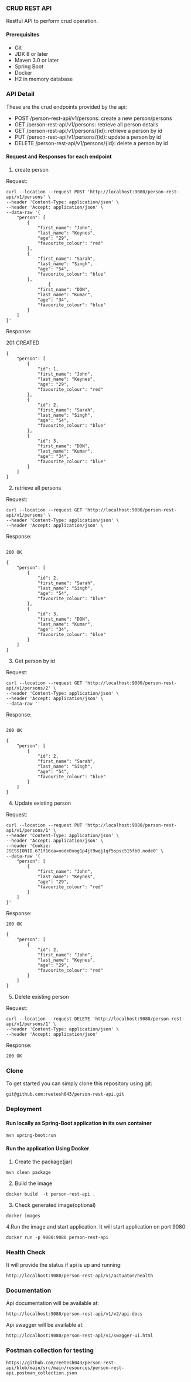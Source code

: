 ### CRUD REST API
Restful API to perform crud operation.

#### Prerequisites

* Git
* JDK 8 or later
* Maven 3.0 or later
* Spring Boot
* Docker
* H2 in memory database

### API Detail

These are the crud endpoints provided by the api:

* POST /person-rest-api/v1/persons: create a new person/persons
* GET /person-rest-api/v1/persons: retrieve all person details
* GET /person-rest-api/v1/persons/{id}: retrieve a person by id
* PUT /person-rest-api/v1/persons/{id}: update a person by id
* DELETE /person-rest-api/v1/persons/{id}: delete a person by id

#### Request and Responses for each endpoint
1. create person

Request:
```
curl --location --request POST 'http://localhost:9080/person-rest-api/v1/persons' \
--header 'Content-Type: application/json' \
--header 'Accept: application/json' \
--data-raw '{
    "person": [
        {
            "first_name": "John",
            "last_name": "Keynes",
            "age": "29",
            "favourite_colour": "red"
        },
        {
            "first_name": "Sarah",
            "last_name": "Singh",
            "age": "54",
            "favourite_colour": "blue"
        },
                {
            "first_name": "DON",
            "last_name": "Kumar",
            "age": "34",
            "favourite_colour": "blue"
        }
    ]
}'
```

Response: 

201 CREATED

```
{
    "person": [
        {
            "id": 1,
            "first_name": "John",
            "last_name": "Keynes",
            "age": "29",
            "favourite_colour": "red"
        },
        {
            "id": 2,
            "first_name": "Sarah",
            "last_name": "Singh",
            "age": "54",
            "favourite_colour": "blue"
        },
        {
            "id": 3,
            "first_name": "DON",
            "last_name": "Kumar",
            "age": "34",
            "favourite_colour": "blue"
        }
    ]
}
```

2. retrieve all persons

Request:

```
curl --location --request GET 'http://localhost:9080/person-rest-api/v1/persons' \
--header 'Content-Type: application/json' \
--header 'Accept: application/json' \
```

Response:
```

200 OK

{
    "person": [
        {
            "id": 2,
            "first_name": "Sarah",
            "last_name": "Singh",
            "age": "54",
            "favourite_colour": "blue"
        },
        {
            "id": 3,
            "first_name": "DON",
            "last_name": "Kumar",
            "age": "34",
            "favourite_colour": "blue"
        }
    ]
}
```

3. Get person by id

Request:
```
curl --location --request GET 'http://localhost:9080/person-rest-api/v1/persons/2' \
--header 'Content-Type: application/json' \
--header 'Accept: application/json' \
--data-raw ''
```

Response:
```

200 OK

{
    "person": [
        {
            "id": 2,
            "first_name": "Sarah",
            "last_name": "Singh",
            "age": "54",
            "favourite_colour": "blue"
        }
    ]
}
```

4. Update existing person

Request:
```
curl --location --request PUT 'http://localhost:9080/person-rest-api/v1/persons/1' \
--header 'Content-Type: application/json' \
--header 'Accept: application/json' \
--header 'Cookie: JSESSIONID.671f16ca=node0xog1p4jt9wqj1qf5spsc515fb0.node0' \
--data-raw '{
    "person": [
        {
            "first_name": "John",
            "last_name": "Keynes",
            "age": "29",
            "favourite_colour": "red"
        }
    ]
}'
```

Response:
```
200 OK

{
    "person": [
        {
            "id": 2,
            "first_name": "John",
            "last_name": "Keynes",
            "age": "29",
            "favourite_colour": "red"
        }
    ]
}
```

5. Delete existing person

Request:
```
curl --location --request DELETE 'http://localhost:9080/person-rest-api/v1/persons/1' \
--header 'Content-Type: application/json' \
--header 'Accept: application/json'
```

Response:
```
200 OK
```
### Clone
To get started you can simply clone this repository using git:

```
git@github.com:reetesh043/person-rest-api.git

```



### Deployment

#### Run locally as Spring-Boot application in its own container

```
mvn spring-boot:run
```

#### Run the application Using Docker

1. Create the package(jar)

```
mvn clean package
```

2. Build the image

```
docker build  -t person-rest-api .
```

3. Check generated image(optional)

```
docker images
```

4.Run the image and start application. It will start application on port 9080

```
docker run -p 9080:9080 person-rest-api 
```

### Health Check

It will provide the status if api is up and running:

```
http://localhost:9080/person-rest-api/v1/actuator/health
```
### Documentation

Api documentation will be available at:

```
http://localhost:9080/person-rest-api/v1/v2/api-docs
```

Api swagger will be  available at:

```
http://localhost:9080/person-rest-api/v1/swagger-ui.html
```

### Postman collection for testing
```
https://github.com/reetesh043/person-rest-api/blob/main/src/main/resources/person-rest-api.postman_collection.json

```
